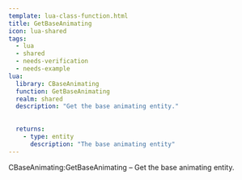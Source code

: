 ```yaml
---
template: lua-class-function.html
title: GetBaseAnimating
icon: lua-shared
tags:
  - lua
  - shared
  - needs-verification
  - needs-example
lua:
  library: CBaseAnimating
  function: GetBaseAnimating
  realm: shared
  description: "Get the base animating entity."
  
  
  returns:
    - type: entity
      description: "The base animating entity"
---
```


<div class="lua__search__keywords">
CBaseAnimating:GetBaseAnimating &#x2013; Get the base animating entity.
</div>
